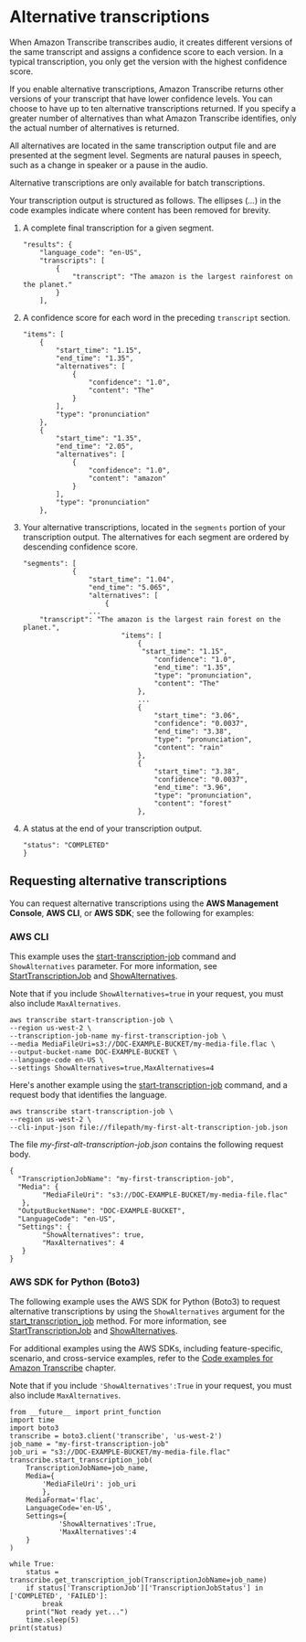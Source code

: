 # Alternative transcriptions<a name="how-alternatives"></a>

When Amazon Transcribe transcribes audio, it creates different versions of the same transcript and assigns a confidence score to each version\. In a typical transcription, you only get the version with the highest confidence score\.

If you enable alternative transcriptions, Amazon Transcribe returns other versions of your transcript that have lower confidence levels\. You can choose to have up to ten alternative transcriptions returned\. If you specify a greater number of alternatives than what Amazon Transcribe identifies, only the actual number of alternatives is returned\.

All alternatives are located in the same transcription output file and are presented at the segment level\. Segments are natural pauses in speech, such as a change in speaker or a pause in the audio\.

Alternative transcriptions are only available for batch transcriptions\.

Your transcription output is structured as follows\. The ellipses \(*\.\.\.*\) in the code examples indicate where content has been removed for brevity\.

1. A complete final transcription for a given segment\.

   ```
   "results": {
       "language_code": "en-US",
       "transcripts": [
           {
               "transcript": "The amazon is the largest rainforest on the planet."
           }
       ],
   ```

1. A confidence score for each word in the preceding `transcript` section\.

   ```
   "items": [
       {
           "start_time": "1.15",
           "end_time": "1.35",
           "alternatives": [
               {
                   "confidence": "1.0",
                   "content": "The"
               }
           ],
           "type": "pronunciation"
       },
       {
           "start_time": "1.35",
           "end_time": "2.05",
           "alternatives": [
               {
                   "confidence": "1.0",
                   "content": "amazon"
               }
           ],
           "type": "pronunciation"
       },
   ```

1. Your alternative transcriptions, located in the `segments` portion of your transcription output\. The alternatives for each segment are ordered by descending confidence score\.

   ```
   "segments": [
               {
                   "start_time": "1.04",
                   "end_time": "5.065",
                   "alternatives": [
                       {    
                   ...
       "transcript": "The amazon is the largest rain forest on the planet.",
                           "items": [
                               {
                                "start_time": "1.15",
                                   "confidence": "1.0",
                                   "end_time": "1.35",
                                   "type": "pronunciation",
                                   "content": "The"
                               },
                               ...
                               {
                                   "start_time": "3.06",
                                   "confidence": "0.0037",
                                   "end_time": "3.38",
                                   "type": "pronunciation",
                                   "content": "rain"
                               },
                               {
                                   "start_time": "3.38",
                                   "confidence": "0.0037",
                                   "end_time": "3.96",
                                   "type": "pronunciation",
                                   "content": "forest"
                               },
   ```

1. A status at the end of your transcription output\.

   ```
   "status": "COMPLETED"
   }
   ```

## Requesting alternative transcriptions<a name="how-alternatives-how-to"></a>

You can request alternative transcriptions using the **AWS Management Console**, **AWS CLI**, or **AWS SDK**; see the following for examples:

### AWS CLI<a name="alt-transcription-howto-cli"></a>

This example uses the [start\-transcription\-job](https://awscli.amazonaws.com/v2/documentation/api/latest/reference/transcribe/start-transcription-job.html) command and `ShowAlternatives` parameter\. For more information, see [StartTranscriptionJob](https://docs.aws.amazon.com/transcribe/latest/APIReference/API_StartTranscriptionJob.html) and [ShowAlternatives](https://docs.aws.amazon.com/transcribe/latest/APIReference/API_Settings.html#transcribe-Type-Settings-ShowAlternatives)\.

Note that if you include `ShowAlternatives=true` in your request, you must also include `MaxAlternatives`\.

```
aws transcribe start-transcription-job \
--region us-west-2 \
--transcription-job-name my-first-transcription-job \
--media MediaFileUri=s3://DOC-EXAMPLE-BUCKET/my-media-file.flac \
--output-bucket-name DOC-EXAMPLE-BUCKET \
--language-code en-US \
--settings ShowAlternatives=true,MaxAlternatives=4
```

Here's another example using the [start\-transcription\-job](https://awscli.amazonaws.com/v2/documentation/api/latest/reference/transcribe/start-transcription-job.html) command, and a request body that identifies the language\.

```
aws transcribe start-transcription-job \
--region us-west-2 \
--cli-input-json file://filepath/my-first-alt-transcription-job.json
```

The file *my\-first\-alt\-transcription\-job\.json* contains the following request body\.

```
{
  "TranscriptionJobName": "my-first-transcription-job",  
  "Media": {
        "MediaFileUri": "s3://DOC-EXAMPLE-BUCKET/my-media-file.flac"
   },
  "OutputBucketName": "DOC-EXAMPLE-BUCKET",
  "LanguageCode": "en-US",
  "Settings": {
        "ShowAlternatives": true,
        "MaxAlternatives": 4
   }
}
```

### AWS SDK for Python \(Boto3\)<a name="tagging-howto-python-batch"></a>

The following example uses the AWS SDK for Python \(Boto3\) to request alternative transcriptions by using the `ShowAlternatives` argument for the [start\_transcription\_job](https://boto3.amazonaws.com/v1/documentation/api/latest/reference/services/transcribe.html#TranscribeService.Client.start_transcription_job) method\. For more information, see [StartTranscriptionJob](https://docs.aws.amazon.com/transcribe/latest/APIReference/API_StartTranscriptionJob.html) and [ShowAlternatives](https://docs.aws.amazon.com/transcribe/latest/APIReference/API_Settings.html#transcribe-Type-Settings-ShowAlternatives)\.

For additional examples using the AWS SDKs, including feature\-specific, scenario, and cross\-service examples, refer to the [Code examples for Amazon Transcribe](service_code_examples.md) chapter\.

Note that if you include `'ShowAlternatives':True` in your request, you must also include `MaxAlternatives`\.

```
from __future__ import print_function
import time
import boto3
transcribe = boto3.client('transcribe', 'us-west-2')
job_name = "my-first-transcription-job"
job_uri = "s3://DOC-EXAMPLE-BUCKET/my-media-file.flac"
transcribe.start_transcription_job(
    TranscriptionJobName=job_name,
    Media={
        'MediaFileUri': job_uri
        },
    MediaFormat='flac',
    LanguageCode='en-US', 
    Settings={
            'ShowAlternatives':True, 
            'MaxAlternatives':4
    }
)

while True:
    status = transcribe.get_transcription_job(TranscriptionJobName=job_name)
    if status['TranscriptionJob']['TranscriptionJobStatus'] in ['COMPLETED', 'FAILED']:
        break
    print("Not ready yet...")
    time.sleep(5)
print(status)
```